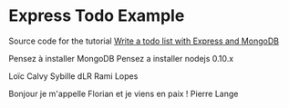 # Express Todo Example

Source code for the tutorial [Write a todo list with Express and MongoDB](http://dreamerslab.com/blog/en/write-a-todo-list-with-express-and-mongodb/)


Pensez à installer MongoDB
Pensez a installer nodejs 0.10.x

 
Loïc Calvy
Sybille dLR
Rami Lopes



Bonjour je m'appelle Florian et je viens en paix !
Pierre Lange
